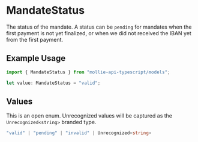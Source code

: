 # MandateStatus

The status of the mandate. A status can be `pending` for mandates when the first payment is not yet finalized, or
when we did not received the IBAN yet from the first payment.

## Example Usage

```typescript
import { MandateStatus } from "mollie-api-typescript/models";

let value: MandateStatus = "valid";
```

## Values

This is an open enum. Unrecognized values will be captured as the `Unrecognized<string>` branded type.

```typescript
"valid" | "pending" | "invalid" | Unrecognized<string>
```